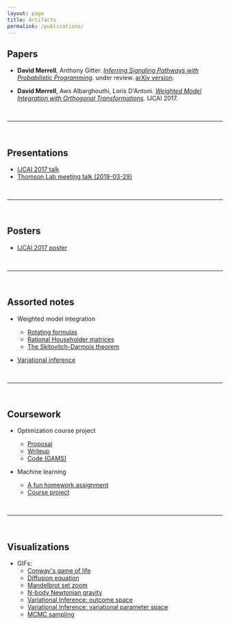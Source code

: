 ```yaml
---
layout: page
title: Artifacts 
permalink: /publications/
---
```


## Papers

* **David Merrell**, Anthony Gitter. 
[*Inferring Signaling Pathways with Probabilistic Programming*](https://arxiv.org/pdf/2005.14062.pdf).
under review. [arXiv version](https://arxiv.org/pdf/2005.14062.pdf).

* **David Merrell**, Aws Albarghouthi, Loris D'Antoni. 
[*Weighted Model Integration with Orthogonal Transformations*]({{site.url}}/assets/publications/dmerrell-ijcai-2017.pdf).
IJCAI 2017.

<br>

------

<br>

## Presentations

* [IJCAI 2017 talk]({{site.url}}/assets/presentations/wmi-ijcai-2017-08-17.pdf)
* [Thomson Lab meeting talk (2019-03-29)](https://docs.google.com/presentation/d/1hMKZLL2EMppx7Bqhs5bmeLOxZNErOW0Qd0WDGuLMAC4/edit?usp=sharing)

<br>

------

<br>

## Posters

* [IJCAI 2017 poster]({{site.url}}/assets/posters/poster-ijcai-2017-08-17.pdf)

<br>

------

<br>

## Assorted notes

* Weighted model integration
    - [Rotating formulas]({{site.url}}/assets/research-notes/tilt-equivalence.pdf)
    - [Rational Householder matrices]({{site.url}}/assets/research-notes/rational-householder.pdf)
    - [The Skitovitch-Darmois theorem]({{site.url}}/assets/research-notes/skitovitch-darmois.pdf)

* [Variational inference]({{site.url}}/assets/research-notes/vi-review.pdf)

<br>

------

<br>

## Coursework

* Optimization course project
    - [Proposal]({{site.url}}/assets/coursework/dmerrell-proposal.pdf)
    - [Writeup]({{site.url}}/assets/coursework/dmerrell-writeup.pdf)
    - [Code (GAMS)]({{site.url}}/assets/coursework/sc-mip-model.gms)

* Machine learning
    - [A fun homework assignment]({{site.url}}/assets/coursework/cs761-hw3.pdf)
    - [Course project]({{site.url}}/assets/coursework/merrell-sharma-cs761-project-2017.pdf)

<br>

------

<br>

## Visualizations

* GIFs:
    - [Conway's game of life]({{site.url}}/assets/visualizations/conway.gif)
    - [Diffusion equation]({{site.url}}/assets/visualizations/diffusion.gif)
    - [Mandelbrot set zoom]({{site.url}}/assets/visualizations/mandelbrot_colornorm.gif)
    - [N-body Newtonian gravity]({{site.url}}/assets/visualizations/gravity.gif)
    - [Variational Inference: outcome space]({{site.url}}/assets/visualizations/vi_dists.gif)
    - [Variational Inference: variational parameter space]({{site.url}}/assets/visualizations/kl_minimization.gif)
    - [MCMC sampling]({{site.url}}/assets/visualizations/mcmc_sampling.gif)



<!---
This is the base Jekyll theme. You can find out more info about customizing your Jekyll theme, as well as basic Jekyll usage documentation at [jekyllrb.com](http://jekyllrb.com/)

You can find the source code for the Jekyll new theme at:
{% include icon-github.html username="jekyll" %} /
[minima](https://github.com/jekyll/minima)

You can find the source code for Jekyll at
{% include icon-github.html username="jekyll" %} /
[jekyll](https://github.com/jekyll/jekyll)
-->
